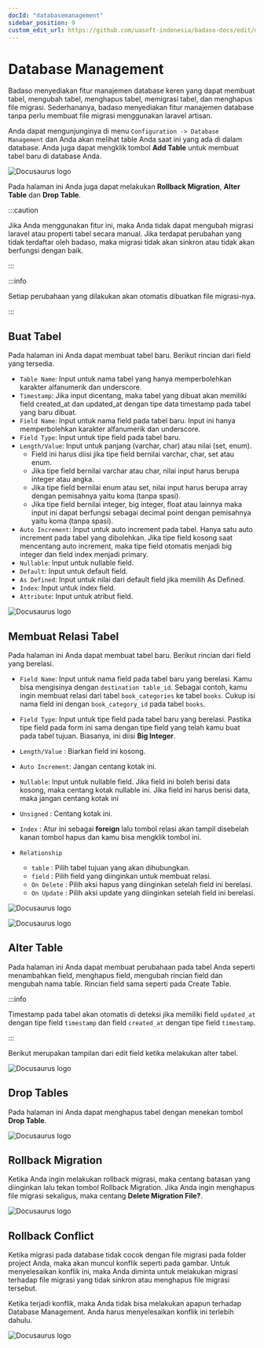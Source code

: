 ```yaml
---
docId: "databasemanagement"
sidebar_position: 9
custom_edit_url: https://github.com/uasoft-indonesia/badaso-docs/edit/main/i18n/id/docusaurus-plugin-content-docs/current/core-concept/database-management.md
---
```


# Database Management

Badaso menyediakan fitur manajemen database keren yang dapat membuat tabel, mengubah tabel, menghapus tabel, memigrasi tabel, dan menghapus file migrasi. Sederhananya, badaso menyediakan fitur manajemen database tanpa perlu membuat file migrasi menggunakan laravel artisan.

Anda dapat mengunjunginya di menu `Configuration -> Database Management` dan Anda akan melihat table Anda saat ini yang ada di dalam database. Anda juga dapat mengklik tombol **Add Table** untuk membuat tabel baru di database Anda.

![Docusaurus logo](/img/browse-table.jpeg)

Pada halaman ini Anda juga dapat melakukan **Rollback Migration**, **Alter Table** dan **Drop Table**.

:::caution

Jika Anda menggunakan fitur ini, maka Anda tidak dapat mengubah migrasi laravel atau properti tabel secara manual. Jika terdapat perubahan yang tidak terdaftar oleh badaso, maka migrasi tidak akan sinkron atau tidak akan berfungsi dengan baik.

:::

:::info

Setiap perubahaan yang dilakukan akan otomatis dibuatkan file migrasi-nya.

:::

## Buat Tabel

Pada halaman ini Anda dapat membuat tabel baru. Berikut rincian dari field yang tersedia.

- `Table Name`: Input untuk nama tabel yang hanya memperbolehkan karakter alfanumerik dan underscore.
- `Timestamp`: Jika input dicentang, maka tabel yang dibuat akan memiliki field created_at dan updated_at dengan tipe data timestamp pada tabel yang baru dibuat.
- `Field Name`: Input untuk nama field pada tabel baru. Input ini hanya memperbolehkan karakter alfanumerik dan underscore.
- `Field Type`: Input untuk tipe field pada tabel baru.
- `Length/Value`: Input untuk panjang (varchar, char) atau nilai (set, enum).
  - Field ini harus diisi jika tipe field bernilai varchar, char, set atau enum.
  - Jika tipe field bernilai varchar atau char, nilai input harus berupa integer atau angka.
  - Jika tipe field bernilai enum atau set, nilai input harus berupa array dengan pemisahnya yaitu koma (tanpa spasi).
  - Jika tipe field bernilai integer, big integer, float atau lainnya maka input ini dapat berfungsi sebagai decimal point dengan pemisahnya yaitu koma (tanpa spasi).
- `Auto Increment`: Input untuk auto increment pada tabel. Hanya satu auto increment pada tabel yang dibolehkan. Jika tipe field kosong saat mencentang auto increment, maka tipe field otomatis menjadi big integer dan field index menjadi primary.
- `Nullable`: Input untuk nullable field.
- `Default`: Input untuk default field.
- `As Defined`: Input untuk nilai dari default field jika memilih As Defined.
- `Index`: Input untuk index field.
- `Attribute`: Input untuk atribut field.

![Docusaurus logo](/img/add-table.png)

## Membuat Relasi Tabel

Pada halaman ini Anda dapat membuat tabel baru. Berikut rincian dari field yang berelasi.

- `Field Name`: Input untuk nama field pada tabel baru yang berelasi. Kamu bisa mengisinya dengan `destination table_id`. Sebagai contoh, kamu ingin membuat relasi dari tabel `book_categories` ke tabel `books`. Cukup isi nama field ini dengan `book_category_id` pada tabel `books`.

- `Field Type`: Input untuk tipe field pada tabel baru yang berelasi. Pastika tipe field pada form ini sama dengan tipe field yang telah kamu buat pada tabel tujuan. Biasanya, ini diisi **Big Integer**.

- `Length/Value` : Biarkan field ini kosong.

- `Auto Increment`: Jangan centang kotak ini.

- `Nullable`: Input untuk nullable field. Jika field ini boleh berisi data kosong, maka centang kotak nullable ini. Jika field ini harus berisi data, maka jangan centang kotak ini

- `Unsigned` : Centang kotak ini.

- `Index` : Atur ini sebagai **foreign** lalu tombol relasi akan tampil disebelah kanan tombol hapus dan kamu bisa mengklik tombol ini.

- `Relationship`
  - `table` : Pilih tabel tujuan yang akan dihubungkan.
  - `field` : Pilih field yang diinginkan untuk membuat relasi.
  - `On Delete` : Pilih aksi hapus yang diinginkan setelah field ini berelasi.
  - `On Update` : Pilih aksi update yang diinginkan setelah field ini berelasi.

![Docusaurus logo](/img/relation-db.png)

![Docusaurus logo](/img/relation.png)

## Alter Table

Pada halaman ini Anda dapat membuat perubahaan pada tabel Anda seperti menambahkan field, menghapus field, mengubah rincian field dan mengubah nama table. Rincian field sama seperti pada Create Table.

:::info

Timestamp pada tabel akan otomatis di deteksi jika memiliki field `updated_at` dengan tipe field `timestamp` dan field `created_at` dengan tipe field `timestamp`.

:::

Berikut merupakan tampilan dari edit field ketika melakukan alter tabel.

![Docusaurus logo](/img/edit-field.png)

## Drop Tables

Pada halaman ini Anda dapat menghapus tabel dengan menekan tombol **Drop Table**.

![Docusaurus logo](/img/browse-table.jpeg)

## Rollback Migration

Ketika Anda ingin melakukan rollback migrasi, maka centang batasan yang diinginkan lalu tekan tombol Rollback Migration. Jika Anda ingin menghapus file migrasi sekaligus, maka centang **Delete Migration File?**.

![Docusaurus logo](/img/rollback-migration.png)

## Rollback Conflict

Ketika migrasi pada database tidak cocok dengan file migrasi pada folder project Anda, maka akan muncul konflik seperti pada gambar. Untuk menyelesaikan konflik ini, maka Anda diminta untuk melakukan migrasi terhadap file migrasi yang tidak sinkron atau menghapus file migrasi tersebut.

Ketika terjadi konflik, maka Anda tidak bisa melakukan apapun terhadap Database Management. Anda harus menyelesaikan konflik ini terlebih dahulu.

![Docusaurus logo](/img/rollback-conflict.png)

